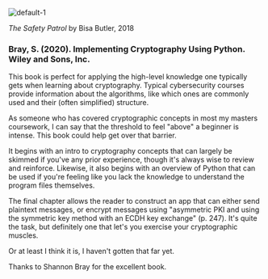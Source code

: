![default-1](https://github.com/andykeefe/andykeefe/assets/154836099/1e708f13-517d-4103-b800-ae80757d0b5e)

_The Safety Patrol_ by Bisa Butler, 2018



### Bray, S. (2020). Implementing Cryptography Using Python. Wiley and Sons, Inc. 


This book is perfect for applying the high-level knowledge one typically gets
when learning about cryptography. Typical cybersecurity courses provide information
about the algorithms, like which ones are commonly used and their (often simplified)
structure. 

As someone who has covered cryptographic concepts in most my masters coursework,
I can say that the threshold to feel "above" a beginner is intense. This book
could help get over that barrier.

It begins with an intro to cryptography concepts that can largely be skimmed if 
you've any prior experience, though it's always wise to review and reinforce.
Likewise, it also begins with an overview of Python that can be used if you're 
feeling like you lack the knowledge to understand the program files themselves.

The final chapter allows the reader to construct an app that can either send 
plaintext messages, or encrypt messages using "asymmetric PKI and using the 
symmetric key method with an ECDH key exchange" (p. 247). It's quite the task,
but definitely one that let's you exercise your cryptographic muscles. 

Or at least I think it is, I haven't gotten that far yet. 

Thanks to Shannon Bray for the excellent book. 
